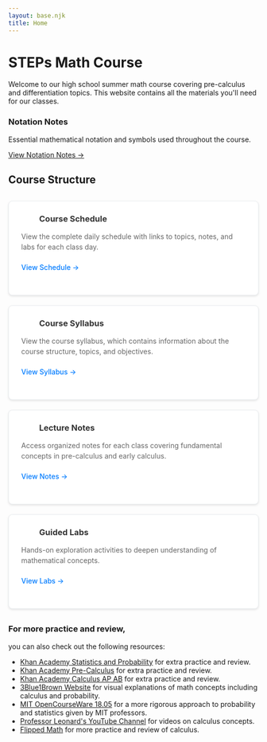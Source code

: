 ```yaml
---
layout: base.njk
title: Home
---
```


# STEPs Math Course

Welcome to our high school summer math course covering pre-calculus and differentiation topics. This website contains all the materials you'll need for our classes.

### <i class="fas fa-edit icon notation-icon"></i> Notation Notes
Essential mathematical notation and symbols used throughout the course.

[View Notation Notes →](/notation-notes/)

## Course Structure

<div class="content-grid">
<div class="content-card">

### <i class="fas fa-calendar-alt icon calendar-icon"></i> Course Schedule
View the complete daily schedule with links to topics, notes, and labs for each class day.

[View Schedule →](/schedule/)

</div>

<div class="content-card">

### <i class="fas fa-file-alt icon syllabus-icon"></i> Course Syllabus
View the course syllabus, which contains information about the course structure, topics, and objectives.

[View Syllabus →](/syllabus/)

</div>

<div class="content-card">

### <i class="fas fa-book icon book-icon"></i> Lecture Notes
Access organized notes for each class covering fundamental concepts in pre-calculus and early calculus.

[View Notes →](/notes/)

</div>


<div class="content-card">

### <i class="fas fa-flask icon lab-icon"></i> Guided Labs
Hands-on exploration activities to deepen understanding of mathematical concepts.

[View Labs →](/labs/)

</div>
</div>

### For more practice and review,
you can also check out the following resources:
- [Khan Academy Statistics and Probability](https://www.khanacademy.org/math/statistics-probability) for extra practice and review.
- [Khan Academy Pre-Calculus](https://www.khanacademy.org/math/precalculus) for extra practice and review.
- [Khan Academy Calculus AP AB](https://www.khanacademy.org/math/ap-calculus-ab) for extra practice and review.
- [3Blue1Brown Website](https://www.3blue1brown.com) for visual explanations of math concepts including calculus and probability.
- [MIT OpenCourseWare 18.05](https://ocw.mit.edu/courses/18-05-introduction-to-probability-and-statistics-spring-2022/) for a more rigorous approach to probability and statistics given by MIT professors.
- [Professor Leonard's YouTube Channel](https://www.youtube.com/@ProfessorLeonard/playlists) for videos on calculus concepts.
- [Flipped Math](https://calculus.flippedmath.com) for more practice and review of calculus.

<style>
.content-grid {
    display: grid;
    grid-template-columns: repeat(auto-fit, minmax(300px, 1fr));
    gap: 20px;
    margin: 30px 0;
}

.content-card {
    background: white;
    border: 1px solid #e9ecef;
    border-radius: 8px;
    padding: 25px;
    box-shadow: 0 2px 4px rgba(0,0,0,0.1);
    transition: transform 0.2s ease, box-shadow 0.2s ease;
}

.content-card:hover {
    transform: translateY(-2px);
    box-shadow: 0 4px 8px rgba(0,0,0,0.15);
}

.content-card h3 {
    margin-top: 0;
    margin-bottom: 15px;
    color: #333;
    display: flex;
    align-items: center;
    gap: 12px;
}

.content-card p {
    color: #666;
    margin-bottom: 20px;
    line-height: 1.5;
}

.content-card a {
    color: #007bff;
    text-decoration: none;
    font-weight: 500;
    transition: color 0.2s ease;
}

.content-card a:hover {
    color: #0056b3;
    text-decoration: underline;
}

.icon {
    font-size: 20px;
    width: 24px;
    text-align: center;
}

.calendar-icon {
    color: #007bff;
}

.syllabus-icon {
    color: #28a745;
}

.book-icon {
    color: #ffc107;
}

.lab-icon {
    color: #dc3545;
}

.notation-icon {
    color: #6f42c1;
}
</style>

<!-- FontAwesome CDN -->
<link rel="stylesheet" href="https://cdnjs.cloudflare.com/ajax/libs/font-awesome/5.15.4/css/all.min.css">

